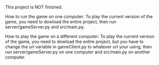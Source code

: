 This project is NOT finished. 

How to run the game on one computer:
  To play the current version of the game, you need to dowload the entire project, then run server/gameServer.py and src/main.py.

How to play the game on a different computer:
  To play the current version of the game, you need to dowload the entire project, but you have to change the url variable
  in gameClient.py to whatever url your using, then run server/gameServer.py on one computer and src/main.py on another computer.
